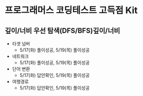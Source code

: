 # 프로그래머스 코딩테스트 고득점 Kit

## 깊이/너비 우선 탐색(DFS/BFS)깊이/너비

- 타겟 넘버
  - 5/17(화) 풀이성공, 5/19(목) 풀이성공
- 네트워크
  - 5/17(화) 풀이성공, 5/19(목) 풀이성공
- 단어 변환
  - 5/17(화) 답안확인, 5/19(목) 풀이성공
- 여행경로
  - 5/17(화) 답안확인, 5/19(목) 풀이성공

